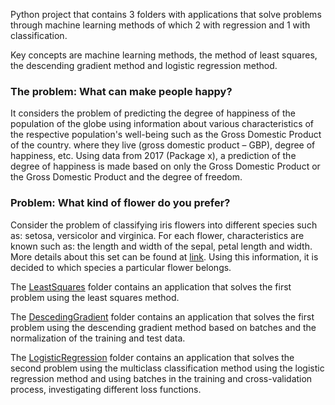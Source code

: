 Python project that contains 3 folders with applications that solve problems through machine learning methods of which 2 with regression and 1 with classification.

Key concepts are machine learning methods, the method of least squares, the descending gradient method and logistic regression method.

### The problem: What can make people happy?

It considers the problem of predicting the degree of happiness of the population of the globe using information about various characteristics of the respective population's well-being such as the Gross Domestic Product of the country.
where they live (gross domestic product – GBP), degree of happiness, etc. Using data from 2017 (Package x), a prediction of the degree of happiness is made based on only the Gross Domestic Product or the Gross Domestic Product and the degree of freedom.

### Problem: What kind of flower do you prefer?

Consider the problem of classifying iris flowers into different species such as: setosa, versicolor and virginica. For each flower, characteristics are known such as: the length and width of the sepal, petal length and width. More details about this set can be found at [link](https://archive.ics.uci.edu/ml/datasets/Iris). Using this information, it is decided to which species a particular flower belongs.

The [LeastSquares](https://github.com/Iri25/ai-evalml-Iri25/tree/master/LeastSquares) folder contains an application that solves the first problem using the least squares method.

The [DescedingGradient](https://github.com/Iri25/ai-evalml-Iri25/tree/master/DescedingGradient) folder contains an application that solves the first problem using the descending gradient method based on batches and the normalization of the training and test data.


The [LogisticRegression](https://github.com/Iri25/ai-evalml-Iri25/tree/master/LogisticRegression) folder contains an application that solves the second problem using the multiclass classification method using the logistic regression method and using batches in the training and cross-validation process, investigating different loss functions.
